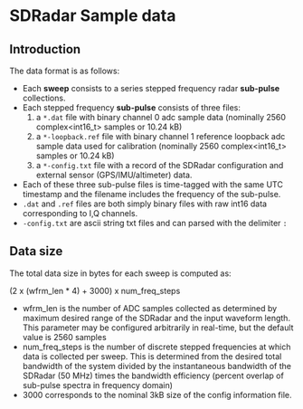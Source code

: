 # SDRadar Sample data

## Introduction

The data format is as follows:
- Each **sweep** consists to a series stepped frequency radar **sub-pulse** collections.
- Each stepped frequency **sub-pulse** consists of three files:
  1. a `*.dat` file with binary channel 0 adc sample data (nominally 2560 complex<int16_t> samples or 10.24 kB)
  1. a `*-loopback.ref` file with binary channel 1 reference loopback adc sample data used for calibration (nominally 2560 complex<int16_t> samples or 10.24 kB)
  1. a `*-config.txt` file with a record of the SDRadar configuration and external sensor (GPS/IMU/altimeter) data.
- Each of these three sub-pulse files is time-tagged with the same UTC timestamp and the filename includes the frequency of the sub-pulse.
- `.dat` and `.ref` files are both simply binary files with raw int16 data corresponding to I,Q channels.
- `-config.txt` are ascii string txt files and can parsed with the delimiter `:`

## Data size

The total data size in bytes for each sweep is computed as:

(2 x (wfrm_len * 4) + 3000) x num_freq_steps

- wfrm_len is the number of ADC samples collected as determined by maximum desired range of the SDRadar and the input waveform length. This parameter may be configured arbitrarily in real-time, but the default value is 2560 samples
- num_freq_steps is the number of discrete stepped frequencies at which data is collected per sweep. This is determined from the desired total bandwidth of the system divided by the instantaneous bandwidth of the SDRadar (50 MHz) times the bandwidth efficiency (percent overlap of sub-pulse spectra in frequency domain)
- 3000 corresponds to the nominal 3kB size of the config information file.
